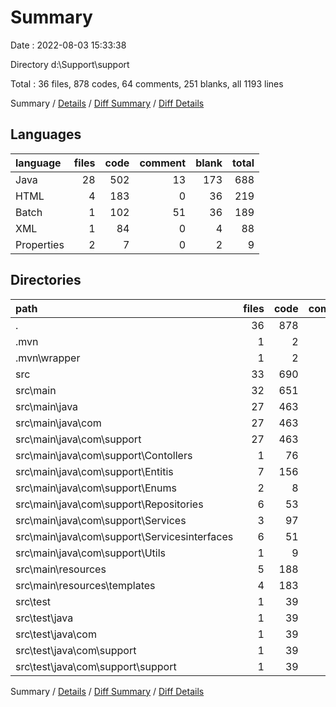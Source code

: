 # Summary

Date : 2022-08-03 15:33:38

Directory d:\\Support\\support

Total : 36 files,  878 codes, 64 comments, 251 blanks, all 1193 lines

Summary / [Details](details.md) / [Diff Summary](diff.md) / [Diff Details](diff-details.md)

## Languages
| language | files | code | comment | blank | total |
| :--- | ---: | ---: | ---: | ---: | ---: |
| Java | 28 | 502 | 13 | 173 | 688 |
| HTML | 4 | 183 | 0 | 36 | 219 |
| Batch | 1 | 102 | 51 | 36 | 189 |
| XML | 1 | 84 | 0 | 4 | 88 |
| Properties | 2 | 7 | 0 | 2 | 9 |

## Directories
| path | files | code | comment | blank | total |
| :--- | ---: | ---: | ---: | ---: | ---: |
| . | 36 | 878 | 64 | 251 | 1,193 |
| .mvn | 1 | 2 | 0 | 1 | 3 |
| .mvn\\wrapper | 1 | 2 | 0 | 1 | 3 |
| src | 33 | 690 | 13 | 210 | 913 |
| src\\main | 32 | 651 | 1 | 200 | 852 |
| src\\main\\java | 27 | 463 | 1 | 163 | 627 |
| src\\main\\java\\com | 27 | 463 | 1 | 163 | 627 |
| src\\main\\java\\com\\support | 27 | 463 | 1 | 163 | 627 |
| src\\main\\java\\com\\support\\Contollers | 1 | 76 | 1 | 18 | 95 |
| src\\main\\java\\com\\support\\Entitis | 7 | 156 | 0 | 48 | 204 |
| src\\main\\java\\com\\support\\Enums | 2 | 8 | 0 | 4 | 12 |
| src\\main\\java\\com\\support\\Repositories | 6 | 53 | 0 | 24 | 77 |
| src\\main\\java\\com\\support\\Services | 3 | 97 | 0 | 38 | 135 |
| src\\main\\java\\com\\support\\Servicesinterfaces | 6 | 51 | 0 | 22 | 73 |
| src\\main\\java\\com\\support\\Utils | 1 | 9 | 0 | 3 | 12 |
| src\\main\\resources | 5 | 188 | 0 | 37 | 225 |
| src\\main\\resources\\templates | 4 | 183 | 0 | 36 | 219 |
| src\\test | 1 | 39 | 12 | 10 | 61 |
| src\\test\\java | 1 | 39 | 12 | 10 | 61 |
| src\\test\\java\\com | 1 | 39 | 12 | 10 | 61 |
| src\\test\\java\\com\\support | 1 | 39 | 12 | 10 | 61 |
| src\\test\\java\\com\\support\\support | 1 | 39 | 12 | 10 | 61 |

Summary / [Details](details.md) / [Diff Summary](diff.md) / [Diff Details](diff-details.md)